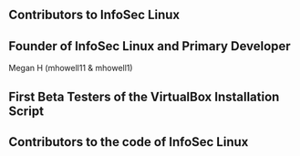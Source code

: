 ## Contributors to InfoSec Linux

## Founder of InfoSec Linux and Primary Developer
Megan H (mhowell11 & mhowell1)

## First Beta Testers of the VirtualBox Installation Script

## Contributors to the code of InfoSec Linux